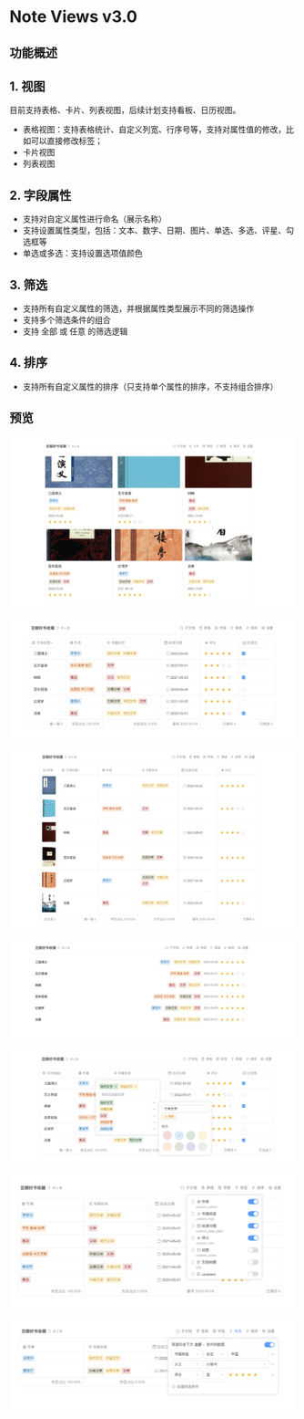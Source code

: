 # Note Views v3.0

## 功能概述

## 1. 视图

目前支持表格、卡片、列表视图，后续计划支持看板、日历视图。

- 表格视图：支持表格统计、自定义列宽、行序号等，支持对属性值的修改，比如可以直接修改标签；
- 卡片视图
- 列表视图

## 2. 字段属性

- 支持对自定义属性进行命名（展示名称）
- 支持设置属性类型，包括：文本、数字、日期、图片、单选、多选、评星、勾选框等
- 单选或多选：支持设置选项值颜色

## 3. 筛选

- 支持所有自定义属性的筛选，并根据属性类型展示不同的筛选操作
- 支持多个筛选条件的组合
- 支持 全部 或 任意 的筛选逻辑

## 4. 排序

- 支持所有自定义属性的排序（只支持单个属性的排序，不支持组合排序）


## 预览

![preview](https://raw.githubusercontent.com/langzhou/siyuan-note/main/widgets/note-views-v3/preview/card-view.png)

![preview](https://raw.githubusercontent.com/langzhou/siyuan-note/main/widgets/note-views-v3/preview/table-view.png)

![preview](https://raw.githubusercontent.com/langzhou/siyuan-note/main/widgets/note-views-v3/preview/table-view-2.png)

![preview](https://raw.githubusercontent.com/langzhou/siyuan-note/main/widgets/note-views-v3/preview/list-view.png)

![preview](https://raw.githubusercontent.com/langzhou/siyuan-note/main/widgets/note-views-v3/preview/multi-select.png)

![preview](https://raw.githubusercontent.com/langzhou/siyuan-note/main/widgets/note-views-v3/preview/attrs.png)

![preview](https://raw.githubusercontent.com/langzhou/siyuan-note/main/widgets/note-views-v3/preview/filter.png)